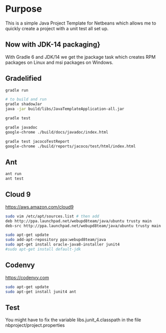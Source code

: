 # Purpose

This is a simple Java Project Template for Netbeans which allows me to quickly
create a project with a unit test all set up.

## Now with JDK-14 packaging}

With Gradle 6 and JDK/14 we get the jpackage task which creates RPM packages on Linux and msi packages on Windows.

## Gradelified

```bash
gradle run

# to build and run
gradle shadowJar
java -jar build/libs/JavaTemplateApplication-all.jar

gradle test

gradle javadoc
google-chrome ./build/docs/javadoc/index.html

gradle test jacocoTestReport
google-chrome ./build/reports/jacoco/test/html/index.html
```

## Ant

```bash
ant run
ant test
```


## Cloud 9

https://aws.amazon.com/cloud9

```bash
sudo vim /etc/apt/sources.list # then add
deb http://ppa.launchpad.net/webupd8team/java/ubuntu trusty main
deb-src http://ppa.launchpad.net/webupd8team/java/ubuntu trusty main

sudo apt-get update
sudo add-apt-repository ppa:webupd8team/java
sudo apt-get install oracle-java8-installer junit4
#sudo apt-get install default-jdk
```

## Codenvy

https://codenvy.com

```bash
sudo apt-get update
sudo apt-get install junit4 ant
```


## Test

You might have to fix the variable libs.junit_4.classpath in the file nbproject/project.properties